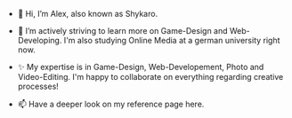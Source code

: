 - 👋 Hi, I’m Alex, also known as Shykaro.

- 🌱 I’m actively striving to learn more on Game-Design and Web-Developing. I'm also studying Online Media at a german university right now.

- ✨ My expertise is in Game-Design, Web-Developement, Photo and Video-Editing. I'm happy to collaborate on everything regarding creative processes!

- 📫 Have a deeper look on my reference page here.

<!---
Shykaro/Shykaro is a ✨ special ✨ repository because its `README.md` (this file) appears on your GitHub profile.
You can click the Preview link to take a look at your changes.
--->
